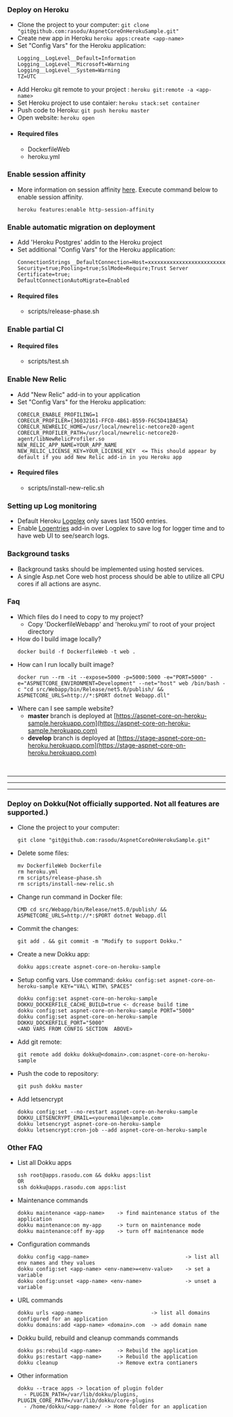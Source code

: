 ### Deploy on Heroku
- Clone the project to your computer: ```git clone "git@github.com:rasodu/AspnetCoreOnHerokuSample.git"```
- Create new app in Heroku ```heroku apps:create <app-name>```
- Set "Config Vars" for the Heroku application:
  ```
  Logging__LogLevel__Default=Information
  Logging__LogLevel__Microsoft=Warning
  Logging__LogLevel__System=Warning
  TZ=UTC
  ```
- Add Heroku git remote to your project : ```heroku git:remote -a <app-name>```
- Set Heroku project to use contaier: ```heroku stack:set container```
- Push code to Heroku: ```git push heroku master```
- Open website: ```heroku open```
- #### Required files
  - DockerfileWeb
  - heroku.yml

### Enable session affinity
- More information on session affinity [here](https://devcenter.heroku.com/articles/session-affinity). Execute command below to enable session affinity.
  ```
  heroku features:enable http-session-affinity
  ```

### Enable automatic migration on deployment
- Add 'Heroku Postgres' addin to the Heroku project
- Set additional "Config Vars" for the Heroku application:
  ```
  ConnectionStrings__DefaultConnection=Host=xxxxxxxxxxxxxxxxxxxxxxxxxxxxxxxxxxxxxxxxx;Database=xxxxxxxxxxxxxx;Username=xxxxxxxxxxxxxx;Password=xxxxxxxxxxxxxxxxxxxxxxxxxxxxxxxxxxxxxxxxxxxxxxxxxxxxxxxxxxxxxxxx;Integrated Security=true;Pooling=true;SslMode=Require;Trust Server Certificate=true;
  DefaultConnectionAutoMigrate=Enabled
  ```
- #### Required files
  - scripts/release-phase.sh

### Enable partial CI
- #### Required files
  - scripts/test.sh

### Enable New Relic
- Add "New Relic" add-in to your application
- Set "Config Vars" for the Heroku application:
  ```
  CORECLR_ENABLE_PROFILING=1
  CORECLR_PROFILER={36032161-FFC0-4B61-B559-F6C5D41BAE5A}
  CORECLR_NEWRELIC_HOME=/usr/local/newrelic-netcore20-agent
  CORECLR_PROFILER_PATH=/usr/local/newrelic-netcore20-agent/libNewRelicProfiler.so
  NEW_RELIC_APP_NAME=YOUR_APP_NAME
  NEW_RELIC_LICENSE_KEY=YOUR_LICENSE_KEY  <= This should appear by default if you add New Relic add-in in you Heroku app
  ```
- #### Required files
  - scripts/install-new-relic.sh

### Setting up Log monitoring
- Default Heroku [Logplex](https://devcenter.heroku.com/articles/logplex) only saves last 1500 entries.
- Enable [Logentries](https://elements.heroku.com/addons/logentries) add-in over Logplex to save log for logger time and to have web UI to see/search logs.

### Background tasks
- Background tasks should be implemented using hosted services.
- A single Asp.net Core web host process should be able to utilize all CPU cores if all actions are async.

### Faq
- Which files do I need to copy to my project?
  - Copy 'DockerfileWebapp' and 'heroku.yml' to root of your project directory
- How do I build image locally?
  ```
  docker build -f DockerfileWeb -t web .
  ```
- How can I run locally built image?
  ```
  docker run --rm -it --expose=5000 -p=5000:5000 -e="PORT=5000" -e="ASPNETCORE_ENVIRONMENT=Development" --net="host" web /bin/bash -c "cd src/Webapp/bin/Release/net5.0/publish/ && ASPNETCORE_URLS=http://*:$PORT dotnet Webapp.dll"
  ```
- Where can I see sample website?
  - **master** branch is deployed at [https://aspnet-core-on-heroku-sample.herokuapp.com](https://aspnet-core-on-heroku-sample.herokuapp.com)
  - **develop** branch is deployed at [https://stage-aspnet-core-on-heroku.herokuapp.com](https://stage-aspnet-core-on-heroku.herokuapp.com)

<br/>
<hr/>
<hr/>
<hr/>

### Deploy on Dokku(Not officially supported. Not all features are supported.)
- Clone the project to your computer:
  ```
  git clone "git@github.com:rasodu/AspnetCoreOnHerokuSample.git"
  ```
- Delete some files:
  ```
  mv DockerfileWeb Dockerfile
  rm heroku.yml
  rm scripts/release-phase.sh
  rm scripts/install-new-relic.sh
  ```
- Change run command in Docker file:
  ```
  CMD cd src/Webapp/bin/Release/net5.0/publish/ && ASPNETCORE_URLS=http://*:$PORT dotnet Webapp.dll
  ```
- Commit the changes:
  ```
  git add . && git commit -m "Modify to support Dokku."
  ```
- Create a new Dokku app:
  ```
  dokku apps:create aspnet-core-on-heroku-sample
  ```
- Setup config vars. Use command: ```dokku config:set aspnet-core-on-heroku-sample KEY="VAL\ WITH\ SPACES"```
  ```
  dokku config:set aspnet-core-on-heroku-sample DOKKU_DOCKERFILE_CACHE_BUILD=true <- dcrease build time
  dokku config:set aspnet-core-on-heroku-sample PORT="5000"
  dokku config:set aspnet-core-on-heroku-sample DOKKU_DOCKERFILE_PORT="5000"
  <AND VARS FROM CONFIG SECTION  ABOVE>
  ```
- Add git remote:
  ```
  git remote add dokku dokku@<domain>.com:aspnet-core-on-heroku-sample
  ```
- Push the code to repository:
  ```
  git push dokku master
  ```
- Add letsencrypt
  ```
  dokku config:set --no-restart aspnet-core-on-heroku-sample DOKKU_LETSENCRYPT_EMAIL=<youremail@example.com>
  dokku letsencrypt aspnet-core-on-heroku-sample
  dokku letsencrypt:cron-job --add aspnet-core-on-heroku-sample
  ```

### Other FAQ
- List all Dokku apps
  ```
  ssh root@apps.rasodu.com && dokku apps:list
  OR
  ssh dokku@apps.rasodu.com apps:list
  ```
- Maintenance commands
  ```
  dokku maintenance <app-name>    -> find maintenance status of the application
  dokku maintenance:on my-app     -> turn on maintenance mode
  dokku maintenance:off my-app    -> turn off maintenance mode
  ```
- Configuration commands
  ```
  dokku config <app-name>                               -> list all env names and they values
  dokku config:set <app-name> <env-name>=<env-value>    -> set a variable
  dokku config:unset <app-name> <env-name>              -> unset a variable
  ```
- URL commands
  ```
  dokku urls <app-name>                      -> list all domains configured for an application
  dokku domains:add <app-name> <domain>.com  -> add domain name
  ```
- Dokku build, rebuild and cleanup commands commands
  ```
  dokku ps:rebuild <app-name>     -> Rebuild the application
  dokku ps:restart <app-name>     -> Rebuild the application
  dokku cleanup                   -> Remove extra contianers
  ```
- Other information
  ```
  dokku --trace apps -> location of plugin folder
    - PLUGIN_PATH=/var/lib/dokku/plugins, PLUGIN_CORE_PATH=/var/lib/dokku/core-plugins
    - /home/dokku/<app-name>/ -> Home folder for an application
  ```
